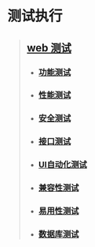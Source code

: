 # 测试执行

>## [web 测试](web_test.md)
> * ### [功能测试]()
> * ### [性能测试]()
> * ### [安全测试](web_safe_test.md)
> * ### [接口测试]()
> * ### [UI自动化测试]()
> * ### [兼容性测试]()
> * ### [易用性测试]()
> * ### [数据库测试]()
